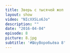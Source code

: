 ```yaml
---
title: Зверь с тысячей жоп 
layout: show
video: "NIcXXSLo6Jo"
description: ""
date: "2016-04-04"
episode: 8
picture: 8.jpg
subtitle: '#ШоуВоробьёва 8'
---
```

